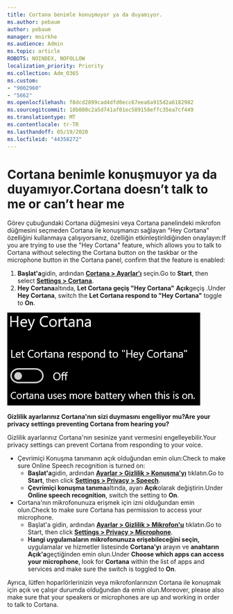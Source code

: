 ```yaml
---
title: Cortana benimle konuşmuyor ya da duyamıyor.
ms.author: pebaum
author: pebaum
manager: mnirkhe
ms.audience: Admin
ms.topic: article
ROBOTS: NOINDEX, NOFOLLOW
localization_priority: Priority
ms.collection: Adm_O365
ms.custom:
- "9002960"
- "5662"
ms.openlocfilehash: f8dcd2899cad4dfd0ecc67eea6a915d2a6182982
ms.sourcegitcommit: 18b080c2a5d741af01ec589158effc35ea7cf449
ms.translationtype: MT
ms.contentlocale: tr-TR
ms.lasthandoff: 05/19/2020
ms.locfileid: "44358272"
---
```

# <a name="cortana-doesnt-talk-to-me-or-cant-hear-me"></a><span data-ttu-id="fc9ad-102">Cortana benimle konuşmuyor ya da duyamıyor.</span><span class="sxs-lookup"><span data-stu-id="fc9ad-102">Cortana doesn’t talk to me or can’t hear me</span></span>

<span data-ttu-id="fc9ad-103">Görev çubuğundaki Cortana düğmesini veya Cortana panelindeki mikrofon düğmesini seçmeden Cortana ile konuşmanızı sağlayan "Hey Cortana" özelliğini kullanmaya çalışıyorsanız, özelliğin etkinleştirildiğinden onaylayın:</span><span class="sxs-lookup"><span data-stu-id="fc9ad-103">If you are trying to use the "Hey Cortana" feature, which allows you to talk to Cortana without selecting the Cortana button on the taskbar or the microphone button in the Cortana panel, confirm that the feature is enabled:</span></span>

1. <span data-ttu-id="fc9ad-104">**Başlat'a**gidin, ardından **[Cortana > Ayarlar'ı](ms-settings:cortana?activationSource=GetHelp)** seçin.</span><span class="sxs-lookup"><span data-stu-id="fc9ad-104">Go to **Start**, then select **[Settings > Cortana](ms-settings:cortana?activationSource=GetHelp)**.</span></span>
2. <span data-ttu-id="fc9ad-105">**Hey Cortana**altında, **Let Cortana geçiş "Hey Cortana"** **Açık**geçiş .</span><span class="sxs-lookup"><span data-stu-id="fc9ad-105">Under **Hey Cortana**, switch the **Let Cortana respond to "Hey Cortana"** toggle to **On**.</span></span>

![Hey Cortana](media/hey-cortana.png)

<span data-ttu-id="fc9ad-107">**Gizlilik ayarlarınız Cortana'nın sizi duymasını engelliyor mu?**</span><span class="sxs-lookup"><span data-stu-id="fc9ad-107">**Are your privacy settings preventing Cortana from hearing you?**</span></span>

<span data-ttu-id="fc9ad-108">Gizlilik ayarlarınız Cortana'nın sesinize yanıt vermesini engelleyebilir.</span><span class="sxs-lookup"><span data-stu-id="fc9ad-108">Your privacy settings can prevent Cortana from responding to your voice.</span></span>
- <span data-ttu-id="fc9ad-109">Çevrimiçi Konuşma tanımanın açık olduğundan emin olun:</span><span class="sxs-lookup"><span data-stu-id="fc9ad-109">Check to make sure Online Speech recognition is turned on:</span></span>
    - <span data-ttu-id="fc9ad-110">**Başlat'a**gidin, ardından **[Ayarlar > Gizlilik > Konuşma'yı](ms-settings:privacy-speech?activationSource=GetHelp)** tıklatın.</span><span class="sxs-lookup"><span data-stu-id="fc9ad-110">Go to **Start**, then click **[Settings > Privacy > Speech](ms-settings:privacy-speech?activationSource=GetHelp)**.</span></span>
    - <span data-ttu-id="fc9ad-111">**Çevrimiçi konuşma tanıma**altında, ayarı **Açık**olarak değiştirin.</span><span class="sxs-lookup"><span data-stu-id="fc9ad-111">Under **Online speech recognition**, switch the setting to **On**.</span></span>
- <span data-ttu-id="fc9ad-112">Cortana'nın mikrofonunuza erişmek için izni olduğundan emin olun.</span><span class="sxs-lookup"><span data-stu-id="fc9ad-112">Check to make sure Cortana has permission to access your microphone.</span></span> 
    - <span data-ttu-id="fc9ad-113">Başlat'a gidin, ardından **[Ayarlar > Gizlilik > Mikrofon'u](ms-settings:privacy-microphone?activationSource=GetHelp)** tıklatın.</span><span class="sxs-lookup"><span data-stu-id="fc9ad-113">Go to Start, then click **[Settings > Privacy > Microphone](ms-settings:privacy-microphone?activationSource=GetHelp)**.</span></span>
    - <span data-ttu-id="fc9ad-114">**Hangi uygulamaların mikrofonunuza erişebileceğini seçin,** uygulamalar ve hizmetler listesinde **Cortana'yı** arayın ve **anahtarın Açık'a**geçtiğinden emin olun.</span><span class="sxs-lookup"><span data-stu-id="fc9ad-114">Under **Choose which apps can access your microphone**, look for **Cortana** within the list of apps and services and make sure the switch is toggled to **On**.</span></span>

<span data-ttu-id="fc9ad-115">Ayrıca, lütfen hoparlörlerinizin veya mikrofonlarınızın Cortana ile konuşmak için açık ve çalışır durumda olduğundan da emin olun.</span><span class="sxs-lookup"><span data-stu-id="fc9ad-115">Moreover, please also make sure that your speakers or microphones are up and working in order to talk to Cortana.</span></span>

